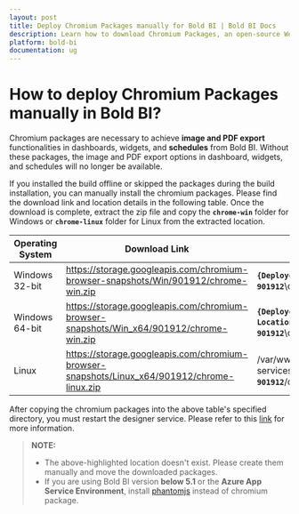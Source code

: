 ```yaml
---
layout: post
title: Deploy Chromium Packages manually for Bold BI | Bold BI Docs
description: Learn how to download Chromium Packages, an open-source WebKit, and deploy it on your machine manually to export PDF functionalities of dashboards in Bold BI.
platform: bold-bi
documentation: ug
---
```


# How to deploy Chromium Packages manually in Bold BI?
Chromium packages are necessary to achieve **image and PDF export** functionalities in dashboards, widgets, and **schedules** from Bold BI. Without these packages, the image and PDF export options in dashboard, widgets, and schedules will no longer be available.

If you installed the build offline or skipped the packages during the build installation, you can manually install the chromium packages. Please find the download link and location details in the following table. Once the download is complete, extract the zip file and copy the **`chrome-win`** folder for Windows or **`chrome-linux`** folder for Linux from the extracted location.


| Operating System      | Download Link                                           |  Location                          |
|-----------------------|---------------------------------------------------------------|----------------------------------------------|
| Windows 32-bit        | https://storage.googleapis.com/chromium-browser-snapshots/Win/901912/chrome-win.zip   | **`{Deployed Location}`**\app_data\bi\dataservice\\**`puppeteer`**\\**`Win-901912`**\chrome-win|
| Windows 64-bit        | https://storage.googleapis.com/chromium-browser-snapshots/Win_x64/901912/chrome-win.zip  | **`{Deployed Location}`**\app_data\bi\dataservice\\**`puppeteer`**\\**`Win64-901912`**\chrome-win|
| Linux                 | https://storage.googleapis.com/chromium-browser-snapshots/Linux_x64/901912/chrome-linux.zip | /var/www/bold-services/application/app_data/bi/dataservice/**`puppeteer`**/**`Linux-901912`**/chrome-linux  |

After copying the chromium packages into the above table's specified directory, you must restart the designer service. Please refer to this [link](/faq/how-to-restart-the-bold-bi-embedded-application/) for more information.

> **NOTE:**
> * The above-highlighted location doesn't exist. Please create them manually and move the downloaded packages.
> * If you are using Bold BI version **below 5.1** or the **Azure App Service Environment**, install [phantomjs](/faq/how-to-install-phantomjs-manually/) instead of chromium package.